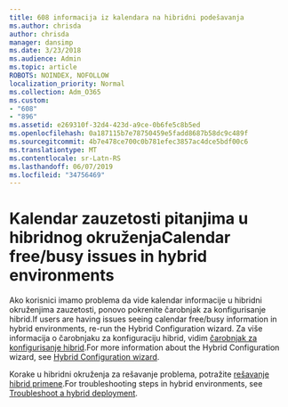 ```yaml
---
title: 608 informacija iz kalendara na hibridni podešavanja
ms.author: chrisda
author: chrisda
manager: dansimp
ms.date: 3/23/2018
ms.audience: Admin
ms.topic: article
ROBOTS: NOINDEX, NOFOLLOW
localization_priority: Normal
ms.collection: Adm_O365
ms.custom:
- "608"
- "896"
ms.assetid: e269310f-32d4-423d-a9ce-0b6fe5c8b5ed
ms.openlocfilehash: 0a187115b7e78750459e5fadd8687b58dc9c489f
ms.sourcegitcommit: 4b7e478ce700c0b781efec3857ac4dce5bdf00c6
ms.translationtype: MT
ms.contentlocale: sr-Latn-RS
ms.lasthandoff: 06/07/2019
ms.locfileid: "34756469"
---
```

# <a name="calendar-freebusy-issues-in-hybrid-environments"></a><span data-ttu-id="9de86-102">Kalendar zauzetosti pitanjima u hibridnog okruženja</span><span class="sxs-lookup"><span data-stu-id="9de86-102">Calendar free/busy issues in hybrid environments</span></span>

<span data-ttu-id="9de86-103">Ako korisnici imamo problema da vide kalendar informacije u hibridni okruženjima zauzetosti, ponovo pokrenite čarobnjak za konfigurisanje hibrid.</span><span class="sxs-lookup"><span data-stu-id="9de86-103">If users are having issues seeing calendar free/busy information in hybrid environments, re-run the Hybrid Configuration wizard.</span></span> <span data-ttu-id="9de86-104">Za više informacija o čarobnjaku za konfiguraciju hibrid, vidim [čarobnjak za konfigurisanje hibrid](https://go.microsoft.com/fwlink/p/?linkid=528149).</span><span class="sxs-lookup"><span data-stu-id="9de86-104">For more information about the Hybrid Configuration wizard, see [Hybrid Configuration wizard](https://go.microsoft.com/fwlink/p/?linkid=528149).</span></span>

<span data-ttu-id="9de86-105">Korake u hibridni okruženja za rešavanje problema, potražite [rešavanje hibrid primene](https://technet.microsoft.com/library/jj659053.aspx).</span><span class="sxs-lookup"><span data-stu-id="9de86-105">For troubleshooting steps in hybrid environments, see [Troubleshoot a hybrid deployment](https://technet.microsoft.com/library/jj659053.aspx).</span></span>
